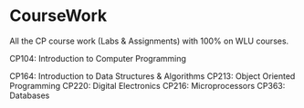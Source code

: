 # CourseWork
All the CP course work (Labs &amp; Assignments) with 100% on WLU courses.

CP104: Introduction to Computer Programming 

CP164: Introduction to Data Structures & Algorithms
CP213: Object Oriented Programming
CP220: Digital Electronics
CP216: Microprocessors
CP363: Databases
